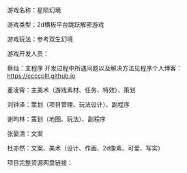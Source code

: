 游戏名称：星陨幻境

游戏类型：2d横板平台跳跃解密游戏

游戏玩法：参考双生幻境

游戏开发人员：

蔡灿：主程序​  开发过程中所遇问题以及解决方法见程序个人博客：https://ccccplll.github.io

董凌霄：主美术（游戏素材、任务、特效）、策划

刘钟泽：策划（项目管理、玩法设计）、副程序​

谢昀林：策划（地图、玩法）、副程序​

张晏清：文案

杜亦然：文案、美术（设计、作画、2d像素、可爱、写实）​

项目完整资源网盘链接：
